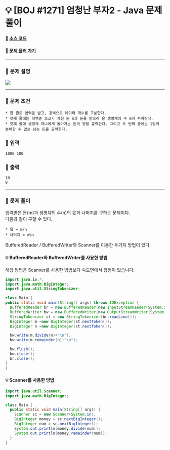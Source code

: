  # :bulb: [BOJ #1271] 엄청난 부자2 - Java 문제 풀이
#### :link: [소스 코드](https://github.com/nexusgh12/Algorithm/blob/main/BOJ_1271/BOJ_1271.java)  
#### :link: [문제 풀러 가기](https://www.acmicpc.net/problem/1271)

***
### :seedling: 문제 설명
<img src="https://s3.us-west-2.amazonaws.com/secure.notion-static.com/a68fa698-2b9f-417e-ba41-39bebce9694c/Untitled.png?X-Amz-Algorithm=AWS4-HMAC-SHA256&X-Amz-Content-Sha256=UNSIGNED-PAYLOAD&X-Amz-Credential=AKIAT73L2G45EIPT3X45%2F20220115%2Fus-west-2%2Fs3%2Faws4_request&X-Amz-Date=20220115T110204Z&X-Amz-Expires=86400&X-Amz-Signature=0a4d6899baf437a211dcb21aba04a36191b93c4ad12c6cc2090394a8e0120124&X-Amz-SignedHeaders=host&response-content-disposition=filename%20%3D%22Untitled.png%22&x-id=GetObject">

***

### :seedling: 문제 조건
    * 한 줄로 입력을 받고, 공백으로 데이터 개수를 구분한다.
    * 첫째 줄에는 최백준 조교가 가진 돈 n과 돈을 받으러 온 생명체의 수 m이 주어진다. 
    * 첫째 줄에 생명체 하나에게 돌아가는 돈의 양을 출력한다. 그리고 두 번째 줄에는 1원씩 분배할 수 없는 남는 돈을 출력한다.
    
### :seedling: 입력
    1000 100
    
### :seedling: 출력
    10
    0
***
### :seedling: 문제 풀이
 입력받은 돈(m)과 생명체의 수(n)의 몫과 나머지를 구하는 문제이다.  
 다음과 같이 구할 수 있다.  
 
    * 몫 = m/n
    * 나머지 = m%n
    
    
 BufferedReader / BufferedWriter와 Scanner를 이용한 두가지 방법이 있다.
 
 #### :bulb: BufferedReader와 BufferedWriter를 사용한 방법

 해당 방법은 Scanner를 사용한 방법보다 속도면에서 장점이 있습니다.  
 ```java
import java.io.*;
import java.math.BigInteger;
import java.util.StringTokenizer;

class Main {
 public static void main(String[] args) throws IOException {
   BufferedReader br = new BufferedReader(new InputStreamReader(System.in));
   BufferedWriter bw = new BufferedWriter(new OutputStreamWriter(System.out));
   StringTokenizer st = new StringTokenizer(br.readLine());
   BigInteger m =new BigInteger(st.nextToken());
   BigInteger n =new BigInteger(st.nextToken());

   bw.write(m.divide(n)+"\n");
   bw.write(m.remainder(n)+"\n");

   bw.flush();
   bw.close();
   br.close();
 }
}
```
 #### :bulb: Scanner를 사용한 방법
```java
import java.util.Scanner;
import java.math.BigInteger;

class Main {
  public static void main(String[] args) {
    Scanner sc = new Scanner(System.in);
    BigInteger money = sc.nextBigInteger();
    BigInteger num = sc.nextBigInteger();
    System.out.println(money.divide(num));
    System.out.println(money.remainder(num));
  }  
}    
```

